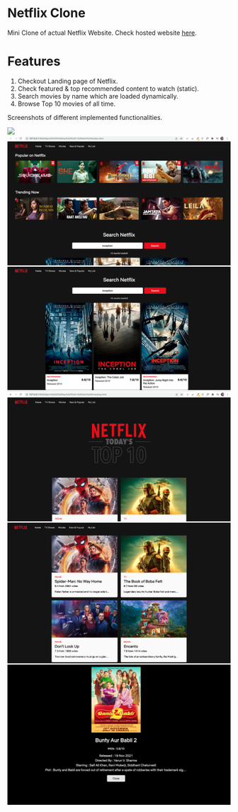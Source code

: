# Netflix Clone
Mini Clone of actual Netflix Website. Check hosted website [here](https://vibrantachintya.github.io/netflix-clone/).

# Features

1. Checkout Landing page of Netflix.
2. Check featured & top recommended content to watch (static).
3. Search movies by name which are loaded dynamically.
4. Browse Top 10 movies of all time.

Screenshots of different implemented functionalities.

![](https://raw.githubusercontent.com/vibrantachintya/netflix-clone/main/images/netflix_screenshot1.png)
![](https://raw.githubusercontent.com/vibrantachintya/netflix-clone/main/images/netflix_screenshot2.png)
![](https://raw.githubusercontent.com/vibrantachintya/netflix-clone/main/images/netflix_screenshot3.png)
![](https://raw.githubusercontent.com/vibrantachintya/netflix-clone/main/images/netflix_screenshot4.png)
![](https://raw.githubusercontent.com/vibrantachintya/netflix-clone/main/images/netflix_screenshot5.png)
![](https://raw.githubusercontent.com/vibrantachintya/netflix-clone/main/images/netflix_screenshot6.png)

